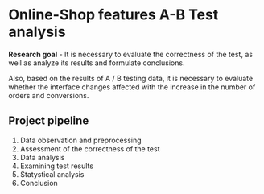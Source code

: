 # Online-Shop features A-B Test analysis
   
**Research goal** - It is necessary to evaluate the correctness of the test, as well as analyze its results and formulate conclusions. 
  
Also, based on the results of A / B testing data, it is necessary to evaluate whether the interface changes affected with the increase in the number of orders and conversions.  
  
## Project pipeline
    
1. Data observation and preprocessing
2. Assessment of the correctness of the test
3. Data analysis
4. Examining test results
5. Statystical analysis
6. Conclusion
